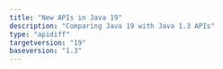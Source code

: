 ```yaml
---
title: "New APIs in Java 19"
description: "Comparing Java 19 with Java 1.3 APIs"
type: "apidiff"
targetversion: "19"
baseversion: "1.3"
---
```

